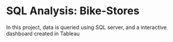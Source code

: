 #  SQL Analysis: Bike-Stores
 In this project, data is queried using SQL server, and a interactive dashboard created in Tableau
